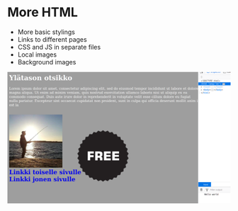 # More HTML

- More basic stylings
- Links to different pages
- CSS and JS in separate files
- Local images
- Background images

![Screenshot](img/index.png "More HTML")
